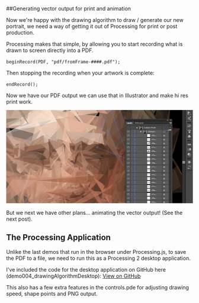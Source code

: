 ##Generating vector output for print and animation

Now we're happy with the drawing algorithm to draw / generate our new portrait, we need a way of getting it out of Processing for print or post production.

Processing makes that simple, by allowing you to start recording what is drawn to screen directly into a PDF.


```
beginRecord(PDF, "pdf/fromFrame-####.pdf");

```

Then stopping the recording when your artwork is complete:

```
endRecord();

```

Now we have our PDF output we can use that in Illustrator and make hi res print work.

![Drawing Algorithm PDF](project_images/005_drawingAlgorithmPDF.jpg?raw=true "Drawing Algorithm PDF")

But we next we have other plans... animating the vector output! (See the next post).


## The Processing Application

Unlike the last demos that run in the browser under Processing.js, to save the PDF to a file, we need to run this as a Processing 2 desktop application.

I've included the code for the desktop application on GitHub here (demo004_drawingAlgorithmDesktop): [View on GitHub](https://github.com/brondbjerg/devart-template/tree/master/project_code/demos "View on GitHub")

This also has a few extra features in the controls.pde for adjusting drawing speed, shape points and PNG output.


